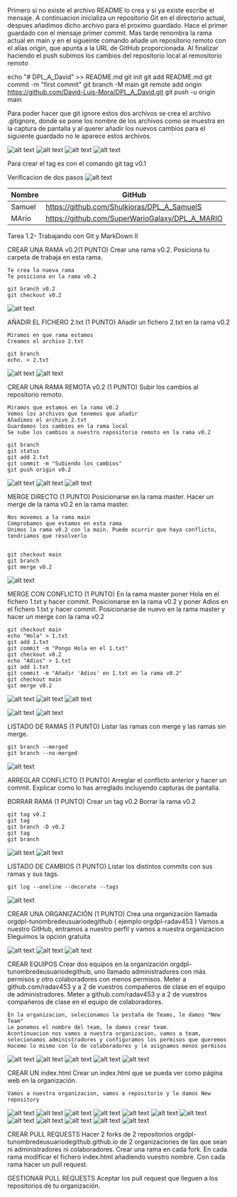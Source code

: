 Primero si no existe el archivo README lo crea y si ya existe escribe el mensaje.
A continuacion inicializa un repositorio Git en el directorio actual, despues añadimos dicho
archivo para el proximo guardado. Hace el primer guardado con el mensaje primer commit. Mas tarde renombra la rama actual en main y en el sigueinte comando añade un repositorio remoto con el alias origin, que apunta a la URL de GitHub proporcionada. Al finalizar haciendo el push subimos los cambios del repositorio local al remositorio remoto

echo "# DPL_A_David" >> README.md
git init
git add README.md
git commit -m "first commit"
git branch -M main
git remote add origin https://github.com/David-Luis-Mora/DPL_A_David.git
git push -u origin main

Para poder hacer que git ignore estos dos archivos se crea el archivo .gitignore, donde se pone los nombre de los archivos como se muestra en la captura de pantalla y al querer añadir los nuevos cambios para el siguiente guardado no le aparece estos archivos.

![alt text](image.png)
![alt text](image-1.png)
![alt text](image-2.png)
![alt text](image-3.png)

Para crear el tag es con el comando git tag v0.1

Verificacion de dos pasos
![alt text](image-4.png)

| Nombre | GitHub                                         |
| ------ | -------------------------------------------    |
| Samuel | https://github.com/Shulkioras/DPL_A_SamuelS    |
| MArio  | https://github.com/SuperWarioGalaxy/DPL_A_MARIO|







Tarea 1.2- Trabajando con Git y MarkDown II

CREAR UNA RAMA  v0.2(1 PUNTO)
    Crear una rama v0.2.
    Posiciona tu carpeta de trabaja en esta rama.

    Te crea la nueva rama
    Te posiciona en la rama v0.2

    git branch v0.2
    git checkout v0.2

![alt text](imagenes/Tarea1.2/image-5.png)






AÑADIR  EL FICHERO 2.txt  (1 PUNTO)
    Añadir un fichero 2.txt en la rama v0.2

    Miramos en que rama estamos
    Creamos el archivo 2.txt

    git branch
    echo. > 2.txt
    
![alt text](imagenes/Tarea1.2/image-7.png)
![alt text](imagenes/Tarea1.2/image-6.png)
    


CREAR UNA RAMA REMOTA v0.2 (1 PUNTO)
    Subir los cambios al repositorio remoto.

    Miramos que estamos en la rama v0.2
    Vemos los archivos que tenemos que añadir
    Añadimos el archivo 2.txt
    Guardamos los cambios en la rama local
    Se sube los cambios a nuestro repositorio remoto en la rama v0.2

    git branch
    git status
    git add 2.txt
    git commit -m "Subiendo los cambios"
    git push origin v0.2


![alt text](imagenes/Tarea1.2/image-8.png)
![alt text](imagenes/Tarea1.2/image-9.png)
![alt text](imagenes/Tarea1.2/image-10.png)


MERGE DIRECTO (1 PUNTO)
    Posicionarse en la rama master.
    Hacer un merge de la rama v0.2 en la rama master.

    Nos movemos a la rama main
    Comprobamos que estamos en esta rama
    Unimos la rama v0.2 con la main. Puede ocurrir que haya conflicto, tendriamos que resolverlo


    git checkout main
    git branch
    git merge v0.2

![alt text](imagenes/Tarea1.2/image-11.png)



MERGE CON CONFLICTO (1 PUNTO)
    En la rama master poner Hola  en el fichero 1.txt y hacer commit.
    Posicionarse en la rama v0.2 y poner Adios en el fichero 1.txt y hacer commit.
    Posicionarse de nuevo en la rama master y hacer un merge con la rama v0.2








    git checkout main
    echo "Hola" > 1.txt
    git add 1.txt
    git commit -m "Pongo Hola en el 1.txt"
    git checkout v0.2
    echo "Adios" > 1.txt
    git add 1.txt
    git commit -m "Añadir 'Adios' en 1.txt en la rama v0.2"
    git checkout main
    git merge v0.2








![alt text](imagenes/Tarea1.2/image-14.png)
![alt text](imagenes/Tarea1.2/image-15.png)
![alt text](imagenes/Tarea1.2/image-16.png)


![alt text](imagenes/Tarea1.2/image-12.png)
![alt text](imagenes/Tarea1.2/image-13.png)






LISTADO DE RAMAS (1 PUNTO)
    Listar las ramas con merge y las ramas sin merge.

    git branch --merged
    git branch --no-merged




![alt text](imagenes/Tarea1.2/image-17.png)


ARREGLAR  CONFLICTO (1 PUNTO)
    Arreglar el conflicto anterior y hacer un commit. Explicar como lo has arreglado incluyendo capturas de pantalla.


    
BORRAR RAMA (1 PUNTO)
    Crear un tag v0.2
    Borrar la rama v0.2

    git tag v0.2
    git tag
    git branch -D v0.2
    git tag
    git branch





![alt text](imagenes/Tarea1.2/image-18.png)
![alt text](imagenes/Tarea1.2/image-19.png)

LISTADO DE CAMBIOS (1 PUNTO)
    Listar los distintos commits con sus ramas y sus tags.

    git log --oneline --decorate --tags

![alt text](imagenes/Tarea1.2/image-20.png)


CREAR UNA ORGANIZACIÓN (1 PUNTO)
    Crea una organización llamada orgdpl-tunombredeusuariodegithub ( ejemplo orgdpl-radav453 )
    Vamos a nuestro GitHub, entramos a nuestro perfil y vamos a nuestra organizacion
    Eleguimos la opcion gratuita


![alt text](image.png)
![alt text](image-1.png)
![alt text](image-2.png)


CREAR EQUIPOS 
    Crear dos equipos en la organización orgdpl-tunombredeusuariodegithub, uno llamado administradores con más permisos y otro colaboradores con menos permisos.
    Meter a github.com/radav453 y a 2 de vuestros compañeros de clase en el equipo de administradores.
    Meter a github.com/radav453 y a 2 de vuestros compañeros de clase en el equipo de colaboradores.

    En la organizacion, selecionamos la pestaña de Teams, le damos "New Team"
    Le ponemos el nombre del team, le damos crear team.
    Acontinuacion nos vamos a nuestra organizacion, vamos a team, selecionamos administradores y configuramos los permisos que queremos
    Hacemo lo mismo con lo de colaboradores y le asignamos menos permisos




![alt text](image-3.png)
![alt text](image-4.png)
![alt text](image-5.png)
![alt text](image-6.png)
![alt text](image-7.png)


CREAR UN index.html
    Crear un index.html que se pueda ver como página web en la organización.

    Vamos a nuestra organizacion, vamos a repositorio y le damos New repository


![alt text](image-8.png)
![alt text](image-9.png)
![alt text](image-10.png)
![alt text](image-11.png)
![alt text](image-12.png)
![alt text](image-13.png)
![alt text](image-14.png)
![alt text](image-15.png)
![alt text](image-16.png)
![alt text](image-17.png)
![alt text](image-18.png)
![alt text](image-19.png)

CREAR PULL REQUESTS
    Hacer 2 forks de 2 repositorios orgdpl-tunombredeusuariodegithub.github.io de 2 organizaciones de las que sean ni administradores ni colaboradores.
    Crear una rama en cada fork.
    En cada rama modificar el fichero index.html añadiendo vuestro nombre.
    Con cada rama hacer un pull request.

GESTIONAR PULL REQUESTS
    Aceptar los pull request que lleguen a los repositorios de tu organización.






